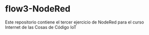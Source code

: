 # flow3-NodeRed
Este repositorio contiene el tercer ejercicio de NodeRed para el curso Internet de las Cosas de Código IoT
